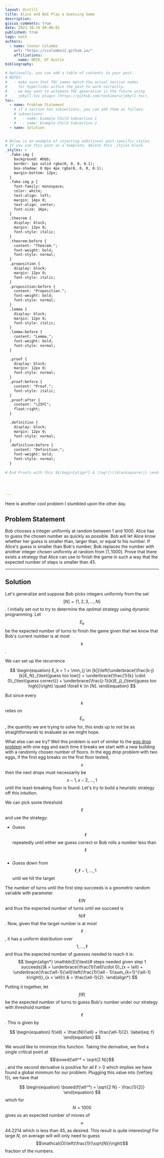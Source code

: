 ```yaml
---
layout: distill
title: Alice and Bob Play a Guessing Game
description: 
giscus_comments: true
date: 2023-10-16 00:00:01
published: true
tags: math
authors:
  - name: Connor Colombe
    url: "https://ccolombe12.github.io/"
    affiliations:
      name: ORIE, UT Austin
bibliography: 

# Optionally, you can add a table of contents to your post.
# NOTES:
#   - make sure that TOC names match the actual section names
#     for hyperlinks within the post to work correctly.
#   - we may want to automate TOC generation in the future using
#     jekyll-toc plugin (https://github.com/toshimaru/jekyll-toc).
toc:
  - name: Problem Statement
    # if a section has subsections, you can add them as follows:
    # subsections:
    #   - name: Example Child Subsection 1
    #   - name: Example Child Subsection 2
  - name: Solution
  

# Below is an example of injecting additional post-specific styles.
# If you use this post as a template, delete this _styles block.
_styles: >
  .fake-img {
    background: #bbb;
    border: 1px solid rgba(0, 0, 0, 0.1);
    box-shadow: 0 0px 4px rgba(0, 0, 0, 0.1);
    margin-bottom: 12px;
  }
  .fake-img p {
    font-family: monospace;
    color: white;
    text-align: left;
    margin: 14px 0;
    text-align: center;
    font-size: 16px;
  }
  .theorem {
    display: block;
    margin: 12px 0;
    font-style: italic;
  }
  .theorem:before {
    content: "Theorem.";
    font-weight: bold;
    font-style: normal;
  }
  .proposition {
    display: block;
    margin: 12px 0;
    font-style: italic;
  }
  .proposition:before {
    content: "Proposition.";
    font-weight: bold;
    font-style: normal;
  }
  .lemma {
    display: block;
    margin: 12px 0;
    font-style: italic;
  }
  .lemma:before {
    content: "Lemma.";
    font-weight: bold;
    font-style: normal;
  }

  .proof {
    display: block;
    margin: 12px 0;
    font-style: normal;
  }
  .proof:before {
    content: "Proof.";
    font-style: italic;
  }
  .proof:after {
    content: "\25FC";
    float:right;
  }

  .definition {
    display: block;
    margin: 12px 0;
    font-style: normal;
  }
  .definition:before {
    content: "Definition.";
    font-weight: bold;
    font-style: normal;
  }
  
# End Proofs with this $$\begin{align*} & \tag*{\(\blacksquare\)} \end{align*}$$


  

---
```

<style type="text/css">
    ol { list-style-type: lower-alpha; }
</style>
Here is another cool problem I stumbled upon the other day.
## Problem Statement
Bob chooses a integer uniformly at random between 1 and 1000. Alice has to guess the chosen number as quickly as possible. Bob will let Alice know whether her guess is smaller than, larger than, or equal to his number. If Alice's guess is smaller than Bob's number, Bob replaces the number with another integer chosen uniformly at random from $[1,1000]$. Prove that there exists a strategy that Alice can use to finish the game in such a way that the expected number of steps is smaller than 45.
<hr>

## Solution

Let's generalize and suppose Bob picks integers uniformly from the set $$[N] = \{1,2,3,\ldots, N \}$$. I initially set out to try to determine the *optimal* strategy using dynamic programming. Let $$E_k$$ be the expected number of turns to finish the game given that we know that Bob's current number is at most $$k$$.

We can set up the recurrence 

$$
\begin{equation}
E_k = 1 + \min_{j \in [k]}\left(\underbrace{\frac{k-j}{k}E_N}_{\text{guess too low}} + \underbrace{\frac{1}{k} \cdot 0}_{\text{guess correct}} + \underbrace{\frac{j-1}{k}E_j}_{\text{guess too high}}\right) \quad \forall k \in [N].
\end{equation}
$$

But since every $$k$$ relies on $$E_n$$, the quantity we are trying to solve for, this ends up to not be as straightforwards to evaluate as we might hope.

What else can we try? Well this problem is sort of similar to the [egg drop problem](https://brilliant.org/wiki/egg-dropping/#n-eggs-k-floors) with one egg and each time it breaks we start with a new building with a randomly chosen number of floors. In the egg drop problem with two eggs, if the first egg breaks on the first floor tested, $$x$$ then the next drops must necessarily be $$x-1, x-2, \ldots, 1 $$ until the least-breaking floor is found. Let's try to build a heuristic strategy off this intuition. 

We can pick some threshold $$\ell$$ and use the strategy:
* Guess $$\ell$$ repeatedly until either we guess correct or Bob rolls a number less than $$\ell$$.
* Guess down from $$\ell, \ell - 1, \ldots, 1$$ until we hit the target

The number of turns until the first step succeeds is a geometric random variable with parameter $$\ell/N$$ and thus the expected number of turns until we succeed is $$N / \ell$$. Now, given that the target number is at most $$\ell$$, it has a uniform distribution over $$1,\ldots,\ell$$ and thus the expected number of guesses needed to reach it is:
$$
\begin{align*}
  \mathbb{E}[\text{# steps needed given step 1 succeeds}]& = \underbrace{\frac{1}{\ell}\cdot 0}_{x = \ell} + \underbrace{\frac{\ell-1}{\ell}\left(\frac{1}{\ell - 1}\sum_{k=1}^{\ell-1} k\right)}_{x < \ell}\\ 
  & = \frac{\ell-1}{2}.
\end{align*}
$$

Putting it together, let $$f(\ell)$$ be the expected number of turns to guess Bob's number under our strategy with threshold number $$\ell$$. This is given by 

$$
\begin{equation}
f(\ell) = \frac{N}{\ell} + \frac{\ell-1}{2}. \label{eq: f}
\end{equation}
$$

We would like to minimize this function. Taking the derivative, we find a single critical point at $$\boxed{\ell^* = \sqrt{2 N}}$$, and the second derivative is positive for all $\ell > 0$ which implies we have found a global minimum for our problem. Plugging this value into (\ref{eq: f}), we have that

$$
\begin{equation}
  \boxed{f(\ell^*) = \sqrt{2 N} - \frac{1}{2}}
\end{equation}
$$
which for $$N = 1000$$ gives us an expected number of moves of $$\approx$$ 44.2214 which is less than 45, as desired. This result is quite interesting! For large $N$, on average will will only need to guess $$\mathcal{O}\left(\frac{1}{\sqrt{N}}\right)$$ fraction of the numbers.
